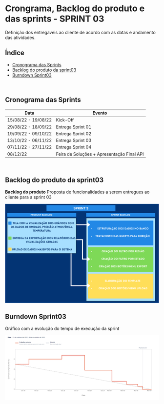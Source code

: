 # Crongrama, Backlog do produto e das sprints - SPRINT 03
Definição dos entregaveis ao cliente de acordo com as datas e andamento das atividades.
<br />


<h2>Índice</h2>

- [Cronograma das Sprints](#cronograma-das-sprints)
- [Backlog do produto da sprint03](#backlog-do-produto-da-sprint03)
- [Burndown Sprint03](#burndown-sprint03)
<br />


<h2>Cronograma das Sprints</h2>

| Data | Evento |  
| ---- | ------ |
| 15/08/22 - 19/08/22 | Kick-Off |
| 29/08/22 - 18/09/22 | Entrega Sprint 01 | 
| 19/09/22 - 09/10/22 | Entrega Sprint 02 |  
| 13/10/22 - 06/11/22 | Entrega Sprint 03 | 
| 07/11/22 - 27/11/22 | Entrega Sprint 04 | 
| 08/12/22 | Feira de Soluções + Apresentação Final API | 
<br />


<h2>Backlog do produto da sprint03</h2>

**Backlog do produto**
Proposta de funcionalidades a serem entregues ao cliente para a sprint 03

![BacklogSprint3](../readme_docs/BacklogSprint3.png "Backlog do produto Sprint03")
<br />


<h2>Burndown Sprint03</h2>
Gráfico com a evolução do tempo de execução da sprint

![Sprint03](https://github.com/GroupHextech/HEXTECH-API3sem/blob/1e70fb23527ad179ea1bec2529e4fbf316c07a4e/readme_pages/Burnwodn%20SP3.png)
